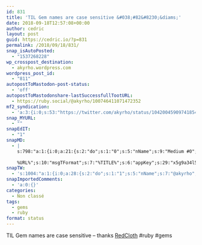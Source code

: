 ```yaml
---
id: 831
title: 'TIL Gem names are case sensitive &#038;#82&#8230;&diams;'
date: 2018-09-18T12:57:08+00:00
author: cedric
layout: post
guid: https://cedric.io/?p=831
permalink: /2018/09/18/831/
snap_isAutoPosted:
  - "1537268228"
wp_crosspost_destination:
  - akyrho.wordpress.com
wordpress_post_id:
  - "811"
autopostToMastodon-post-status:
  - 'off'
autopostToMastodonshare-lastSuccessfullTootURL:
  - https://ruby.social/@akyrho/100746411071472352
mf2_syndication:
  - 'a:3:{i:0;s:53:"https://twitter.com/akyrho/status/1042004590974185472";i:1;s:35:"https://akyrho.wordpress.com/?p=811";i:2;s:46:"https://ruby.social/@akyrho/100746411071472352";}'
snap_MYURL:
  - ""
snapEdIT:
  - "1"
snapMD:
  - |
    s:798:"a:1:{i:0;a:21:{s:2:"do";s:1:"0";s:5:"nName";s:9:"Medium #0";s:9:"msgFormat";s:19:"%FULLTEXT%
    
    %URL%";s:10:"msgTFormat";s:7:"%TITLE%";s:6:"appKey";s:29:"x5g9a34l5z294i5y2q284e4g54454";s:6:"appSec";s:85:"d3h0a44e4s2b4i5u2r234m5f5b4v2l5q2a444h574347464a454x2w20374447494c484b4w2c464f5u2d4z2";s:8:"inclTags";s:1:"1";s:7:"fltrsOn";i:0;s:5:"fltrs";a:0:{}s:7:"proxyOn";i:0;s:7:"useSURL";i:0;s:1:"v";i:350;s:4:"publ";s:1:"0";s:11:"accessToken";s:65:"2353413aa5437433e5648ccf74a16119308317c52d1a24d8ed99f26add037528a";s:12:"appAppUserID";s:65:"104b21fd8da79171a6e7bf800d03b4b761204f242935e05d2d86850a6b1635f77";s:14:"appAppUserName";s:26:"Cédric Bousmanne (akyrho)";s:13:"appAppUserURL";s:26:"https://medium.com/@akyrho";s:7:"pubList";a:0:{}s:9:"isAutoURL";s:1:"A";s:8:"urlToUse";s:0:"";s:4:"doMD";i:0;}}";
snapTW:
  - 's:1004:"a:1:{i:0;a:28:{s:2:"do";s:1:"1";s:5:"nName";s:7:"@akyrho";s:9:"msgFormat";s:17:"%EXCERPT% - %URL%";s:6:"appKey";s:55:"x5g9a8325v2y475r3c4m48584n53446p423r3r5u3e356j5j3k4r2p3";s:6:"appSec";s:105:"d3h0a94o46415u594v3q5l5n5l4r4x474x4j484o473u4i5w2m4k494z2k344n306n5r3l5v2s554p4n3p3k45495c3z4v4d3m3u5w525";s:7:"fltrsOn";i:0;s:5:"fltrs";a:0:{}s:7:"proxyOn";i:0;s:7:"useSURL";i:0;s:1:"v";i:350;s:5:"twURL";s:25:"http://twitter.com/akyrho";s:11:"accessToken";s:50:"6678782-Eyg60SCeh7762DEIsYtTPD5GVeOuSN8ATMdF2Lpppe";s:14:"accessTokenSec";s:45:"PgGDCbcYLJnR5esZjY9ID72A33mUNCYnQwaQTBsojSJNa";s:5:"tw140";i:0;s:10:"riComments";i:0;s:11:"riCommentsM";i:0;s:12:"riCommentsAA";i:0;s:8:"attchImg";s:1:"1";s:9:"wpImgSize";s:4:"full";s:8:"isPosted";s:1:"1";s:4:"pgID";s:19:"1042004590974185472";s:7:"postURL";s:53:"https://twitter.com/akyrho/status/1042004590974185472";s:5:"pDate";s:19:"2018-09-18 10:57:08";s:9:"isAutoImg";s:1:"A";s:8:"imgToUse";s:0:"";s:9:"isAutoURL";s:1:"A";s:8:"urlToUse";s:0:"";s:4:"doTW";i:0;}}";'
snapImportedComments:
  - 'a:0:{}'
categories:
  - Non classé
tags:
  - gems
  - ruby
format: status
---
```

TIL Gem names are case sensitive &#8211; thanks [RedCloth](http://redcloth.org/) #ruby #gems